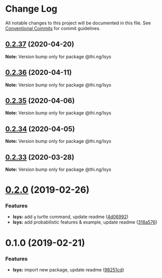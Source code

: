 # Change Log

All notable changes to this project will be documented in this file.
See [Conventional Commits](https://conventionalcommits.org) for commit guidelines.

## [0.2.37](https://github.com/thi-ng/umbrella/compare/@thi.ng/lsys@0.2.36...@thi.ng/lsys@0.2.37) (2020-04-20)

**Note:** Version bump only for package @thi.ng/lsys





## [0.2.36](https://github.com/thi-ng/umbrella/compare/@thi.ng/lsys@0.2.35...@thi.ng/lsys@0.2.36) (2020-04-11)

**Note:** Version bump only for package @thi.ng/lsys





## [0.2.35](https://github.com/thi-ng/umbrella/compare/@thi.ng/lsys@0.2.34...@thi.ng/lsys@0.2.35) (2020-04-06)

**Note:** Version bump only for package @thi.ng/lsys





## [0.2.34](https://github.com/thi-ng/umbrella/compare/@thi.ng/lsys@0.2.33...@thi.ng/lsys@0.2.34) (2020-04-05)

**Note:** Version bump only for package @thi.ng/lsys





## [0.2.33](https://github.com/thi-ng/umbrella/compare/@thi.ng/lsys@0.2.32...@thi.ng/lsys@0.2.33) (2020-03-28)

**Note:** Version bump only for package @thi.ng/lsys





# [0.2.0](https://github.com/thi-ng/umbrella/compare/@thi.ng/lsys@0.1.0...@thi.ng/lsys@0.2.0) (2019-02-26)

### Features

* **lsys:** add `g` turtle command, update readme ([4d06992](https://github.com/thi-ng/umbrella/commit/4d06992))
* **lsys:** add probabilistic features & example, update readme ([318a576](https://github.com/thi-ng/umbrella/commit/318a576))

# 0.1.0 (2019-02-21)

### Features

* **lsys:** import new package, update readme ([98251cd](https://github.com/thi-ng/umbrella/commit/98251cd))

